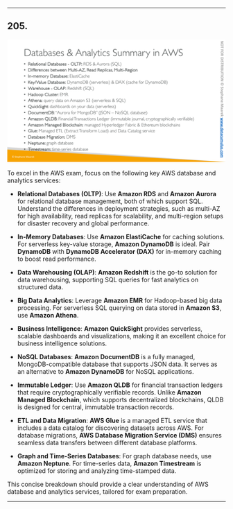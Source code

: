
---

## 205. 
![alt text](https://github.com/mistertandon/aws-clf-co2-slides-by-stephane-maarek/blob/main/s9/205.png)

To excel in the AWS exam, focus on the following key AWS database and analytics services:

- **Relational Databases (OLTP)**: Use **Amazon RDS** and **Amazon Aurora** for relational database management, both of which support SQL. Understand the differences in deployment strategies, such as multi-AZ for high availability, read replicas for scalability, and multi-region setups for disaster recovery and global performance.

- **In-Memory Databases**: Use **Amazon ElastiCache** for caching solutions. For serverless key-value storage, **Amazon DynamoDB** is ideal. Pair **DynamoDB** with **DynamoDB Accelerator (DAX)** for in-memory caching to boost read performance.

- **Data Warehousing (OLAP)**: **Amazon Redshift** is the go-to solution for data warehousing, supporting SQL queries for fast analytics on structured data.

- **Big Data Analytics**: Leverage **Amazon EMR** for Hadoop-based big data processing. For serverless SQL querying on data stored in **Amazon S3**, use **Amazon Athena**.

- **Business Intelligence**: **Amazon QuickSight** provides serverless, scalable dashboards and visualizations, making it an excellent choice for business intelligence solutions.

- **NoSQL Databases**: **Amazon DocumentDB** is a fully managed, MongoDB-compatible database that supports JSON data. It serves as an alternative to **Amazon DynamoDB** for NoSQL applications.

- **Immutable Ledger**: Use **Amazon QLDB** for financial transaction ledgers that require cryptographically verifiable records. Unlike **Amazon Managed Blockchain**, which supports decentralized blockchains, QLDB is designed for central, immutable transaction records.

- **ETL and Data Migration**: **AWS Glue** is a managed ETL service that includes a data catalog for discovering datasets across AWS. For database migrations, **AWS Database Migration Service (DMS)** ensures seamless data transfers between different database platforms.

- **Graph and Time-Series Databases**: For graph database needs, use **Amazon Neptune**. For time-series data, **Amazon Timestream** is optimized for storing and analyzing time-stamped data.

This concise breakdown should provide a clear understanding of AWS database and analytics services, tailored for exam preparation.

---
